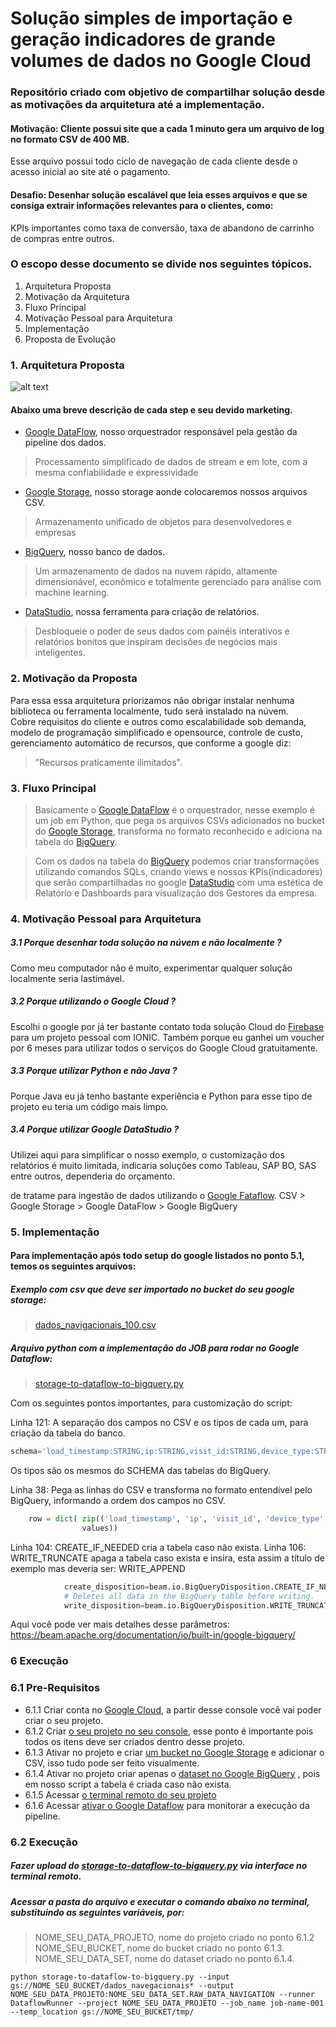 # Solução simples de importação e geração indicadores de grande volumes de dados no Google Cloud
### Repositório criado com objetivo de compartilhar solução desde as motivações da arquitetura até a implementação. 
#### Motivação: Cliente possui site que a cada 1 minuto gera um arquivo de log no formato CSV de 400 MB. 
Esse arquivo possui todo ciclo de navegação de cada cliente desde o acesso inicial ao site até o pagamento. 
#### Desafio: Desenhar solução escalável que leia esses arquivos e que se consiga extrair informações relevantes para o clientes, como: 
KPIs importantes como taxa de conversão, taxa de abandono de carrinho de compras entre outros. 


### O escopo desse documento se divide nos seguintes tópicos.

1. Arquitetura Proposta
2. Motivação da Arquitetura
3. Fluxo Principal
4. Motivação Pessoal para Arquitetura
5. Implementação
6. Proposta de Evolução


### 1. Arquitetura Proposta

![alt text](https://raw.githubusercontent.com/samueljb/my-tests2/master/csv_file_to_bigquery_pt.png "Imagem Arquitetura")

#### Abaixo uma breve descrição de cada step e seu devido marketing.

+ [Google DataFlow](https://cloud.google.com/dataflow/?hl=pt-br), nosso orquestrador responsável pela gestão da pipeline dos dados.
> Processamento simplificado de dados de stream e em lote, com a mesma confiabilidade e expressividade
+ [Google Storage](https://cloud.google.com/storage/?hl=pt-Br), nosso storage aonde colocaremos nossos arquivos CSV.
> Armazenamento unificado de objetos para desenvolvedores e empresas
+ [BigQuery](https://cloud.google.com/bigquery/?hl=pt-br), nosso banco de dados.
> Um armazenamento de dados na nuvem rápido, altamente dimensionável, econômico e totalmente gerenciado para análise com machine learning.
+ [DataStudio](https://datastudio.google.com/), nossa ferramenta para criação de relatórios. 
> Desbloqueie o poder de seus dados com painéis interativos e relatórios bonitos que inspiram decisões de negócios mais inteligentes.

### 2. Motivação da Proposta
Para essa essa arquitetura priorizamos não obrigar instalar nenhuma biblioteca ou ferramenta localmente, tudo será instalado na núvem.  
Cobre requisitos do cliente e outros como escalabilidade sob demanda, modelo de programação simplificado e opensource, controle de custo, gerenciamento automático de recursos, que conforme a google diz:
> "Recursos praticamente ilimitados".

### 3. Fluxo Principal

> Basicamente o [Google DataFlow](https://cloud.google.com/dataflow/?hl=pt-br) é o orquestrador, nesse exemplo é um job em Python, que pega os arquivos CSVs adicionados no bucket do [Google Storage](https://cloud.google.com/storage/?hl=pt-Br), transforma no formato reconhecido e adiciona na tabela do [BigQuery](https://cloud.google.com/bigquery/?hl=pt-br). 

> Com os dados na tabela do [BigQuery](https://cloud.google.com/bigquery/?hl=pt-br) podemos criar transformações utilizando comandos SQLs, criando views e nossos KPIs(indicadores) que serão compartilhadas no google [DataStudio](https://datastudio.google.com/) com uma estética de Relatório e Dashboards para visualização dos Gestores da empresa.

### 4. Motivação Pessoal para Arquitetura

##### 3.1 Porque desenhar toda solução na núvem e não localmente ?
Como meu computador não é muito, experimentar qualquer solução localmente seria lastimável. 
##### 3.2 Porque utilizando o Google Cloud ?
Escolhi o google por já ter bastante contato toda solução Cloud do [Firebase](https://firebase.google.com) para um projeto pessoal com IONIC. Também porque eu ganhei um voucher por 6 meses para utilizar todos o serviços do Google Cloud gratuitamente.
##### 3.3 Porque utilizar Python e não Java ?
Porque Java eu já tenho bastante experiência e Python para esse tipo de projeto eu teria um código mais limpo.
##### 3.4 Porque utilizar Google DataStudio ?
Utilizei aqui para simplificar o nosso exemplo, o customização dos relatórios é muito limitada, indicaria soluções como Tableau, SAP BO, SAS entre outros, dependeria do orçamento.

de tratame para ingestão de dados utilizando o [Google Fataflow](https://cloud.google.com/dataflow/).
CSV > Google Storage > Google DataFlow > Google BigQuery


### 5. Implementação

#### Para implementação após todo setup do google listados no ponto 5.1, temos os seguintes arquivos:

##### Exemplo com csv que deve ser importado no bucket do seu google storage:

> [dados_navigacionais_100.csv](dados_navigacionais_100.csv)

#####  Arquivo python com a implementação do JOB para rodar no Google Dataflow:

> [storage-to-dataflow-to-bigquery.py](storage-to-dataflow-to-bigquery.py)

Com os seguintes pontos importantes, para customização do script:

Linha 121: A separação dos campos no CSV e os tipos de cada um, para criação da tabela do banco.
```python
schema='load_timestamp:STRING,ip:STRING,visit_id:STRING,device_type:STRING,url_location:STRING,page_type:STRING,search_query:STRING,product_id:STRING,site_department_id:STRING,product_unit_price:STRING,freight_delivery_time:STRING,freight_value:STRING,cart_qty:STRING,cart_total_value:STRING',
```
Os tipos são os mesmos do SCHEMA das tabelas do BigQuery.

Linha 38: Pega as linhas do CSV e transforma no formato entendível pelo BigQuery, informando a ordem dos campos no CSV.
```python
    row = dict( zip(('load_timestamp', 'ip', 'visit_id', 'device_type', 'url_location', 'page_type', 'search_query', 'product_id', 'site_department_id', 'product_unit_price', 'freight_delivery_time', 'freight_value', 'cart_qty', 'cart_total_value'),
                values))
```

Linha 104:  CREATE_IF_NEEDED cria a tabela caso não exista.
Linha 106:  WRITE_TRUNCATE apaga a tabela caso exista e insira, esta assim a título de exemplo mas deveria ser: WRITE_APPEND
```python
            create_disposition=beam.io.BigQueryDisposition.CREATE_IF_NEEDED,
            # Deletes all data in the BigQuery table before writing.
            write_disposition=beam.io.BigQueryDisposition.WRITE_TRUNCATE)))
```
Aqui você pode ver mais detalhes desse parâmetros:
https://beam.apache.org/documentation/io/built-in/google-bigquery/


### 6 Execução

### 6.1 Pre-Requisitos

+ 6.1.1 Criar conta no [Google Cloud](https://console.cloud.google.com/?_ga=2.266585353.-640181581.1548091189), a partir desse console você vai poder criar o seu projeto.
+ 6.1.2 Criar [o seu projeto no seu console](https://console.cloud.google.com/cloud-resource-manager?_ga=2.260162954.-640181581.1548091189), esse ponto é importante pois todos os itens deve ser criados dentro desse projeto.
+ 6.1.3 Ativar no projeto e criar [um bucket no Google Storage](https://console.cloud.google.com/storage/browser?_ga=2.25283386.-640181581.1548091189) e adicionar o CSV, isso tudo pode ser feito visualmente.
+ 6.1.4 Ativar no projeto criar apenas o [dataset no Google BigQuery](https://bigquery.cloud.google.com/?hl=pt-br) , pois em nosso script a tabela é criada caso não exista.
+ 6.1.5 Acessar [o terminal remoto do seu projeto](https://cloud.google.com/shell/)
+ 6.1.6 Acessar [ativar o Google Dataflow](https://console.cloud.google.com/dataflow?_ga=2.22120508.-640181581.1548091189) para monitorar a execução da pipeline.

### 6.2 Execução

##### Fazer upload do [storage-to-dataflow-to-bigquery.py](storage-to-dataflow-to-bigquery.py) via interface no terminal remoto.

##### Acessar a pasta do arquivo e executar o comando abaixo no terminal, substituindo as seguintes variáveis, por:
> NOME_SEU_DATA_PROJETO, nome do projeto criado no ponto 6.1.2
> NOME_SEU_BUCKET, nome do bucket criado no ponto 6.1.3.
> NOME_SEU_DATA_SET, nome do dataset criado no ponto 6.1.4.

```terminal
python storage-to-dataflow-to-bigquery.py --input gs://NOME_SEU_BUCKET/dados_navegacionais* --output NOME_SEU_DATA_PROJETO:NOME_SEU_DATA_SET.RAW_DATA_NAVIGATION --runner DataflowRunner --project NOME_SEU_DATA_PROJETO --job_name job-name-001 --temp_location gs://NOME_SEU_BUCKET/tmp/
```
